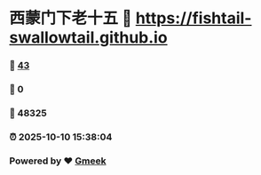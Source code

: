 # 西蒙门下老十五 :link: https://fishtail-swallowtail.github.io 
### :page_facing_up: [43](https://fishtail-swallowtail.github.io/tag.html) 
### :speech_balloon: 0 
### :hibiscus: 48325 
### :alarm_clock: 2025-10-10 15:38:04 
### Powered by :heart: [Gmeek](https://github.com/Meekdai/Gmeek)
